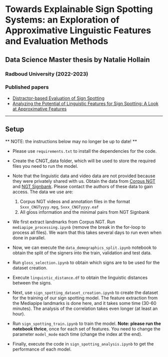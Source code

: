# Towards Explainable Sign Spotting Systems: an Exploration of Approximative Linguistic Features and Evaluation Methods
## Data Science Master thesis by Natalie Hollain
### Radboud University (2022-2023)

### Published papers
- [Distractor-based Evaluation of Sign Spotting](https://github.com/nataliehh/Evaluating-Sign-Spotting)
- [Analyzing the Potential of Linguistic Features for Sign Spotting: A Look at Approximative Features](https://github.com/nataliehh/Linguistic-Features-for-Sign-Spotting)

---

## Setup 
** NOTE: the instructions below may no longer be up to date! **

- Please use `requirements.txt` to install the dependencies for the code. 
- Create the CNGT_data folder, which will be used to store the required files you need to run the model. 
- Note that the linguistic data and video data are not provided because they were privately shared with us. Obtain the data from [Corpus NGT](https://www.corpusngt.nl/) and [NGT Signbank](https://signbank.cls.ru.nl/). Please contact the authors of these data to gain access. The data we use are:
	1. Corpus NGT videos and annotation files in the format `Sxxx_CNGTyyyy.mpg`, `Sxxx_CNGTyyyy.eaf`
	2. All gloss information and the minimal pairs from NGT Signbank

- We first extract landmarks from Corpus NGT. Run `mediapipe_processing.ipynb` (remove the break in the for-loop to process all files). We warn that this takes several days to run even when done in parallel. 
- Now, we can execute the `data_demographics_split.ipynb` notebook to obtain the split of the signers into the train, validation and test data.
- Run `gloss_selection.ipynb` to obtain which signs are to be used for the dataset creation.
- Execute `linguistic_distance.df` to obtain the linguistic distances between the signs.
- Next, use `sign_spotting_dataset_creation.ipynb` to create the dataset for the training of our sign spotting model. The feature extraction from the Mediapipe landmarks is done here, and it takes some time (30-60 minutes). The analysis of the correlation takes even longer (at least an hour). 
- Run `sign_spotting_train.ipynb` to train the model.  **Note: please run the notebook thrice**, once for each set of features. You need to change the parameter `model_mode` each time (change the index at the end).
- Finally, execute the code in `sign_spotting_analysis.ipynb` to get the performance of each model.